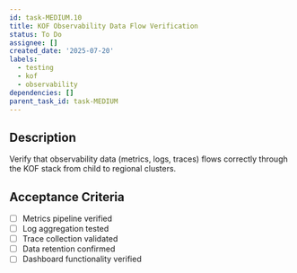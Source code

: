 ```yaml
---
id: task-MEDIUM.10
title: KOF Observability Data Flow Verification
status: To Do
assignee: []
created_date: '2025-07-20'
labels:
  - testing
  - kof
  - observability
dependencies: []
parent_task_id: task-MEDIUM
---
```


## Description

Verify that observability data (metrics, logs, traces) flows correctly through the KOF stack from child to regional clusters.

## Acceptance Criteria

- [ ] Metrics pipeline verified
- [ ] Log aggregation tested
- [ ] Trace collection validated
- [ ] Data retention confirmed
- [ ] Dashboard functionality verified
